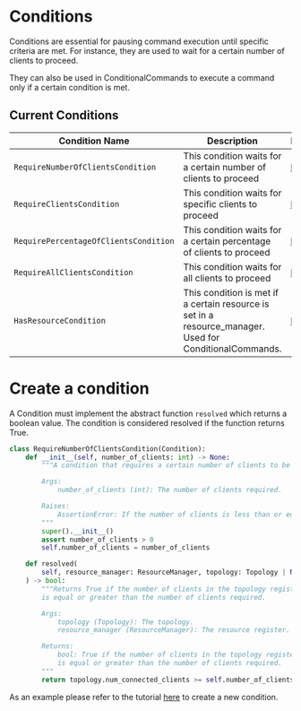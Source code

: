 # Conditions

Conditions are essential for pausing command execution until specific criteria are met. For instance, they are used to wait for a certain number of clients to proceed.

They can also be used in ConditionalCommands to execute a command only if a certain condition is met.

## Current Conditions

| Condition Name                      | Description                                                                                            | Link                                                          |
| ----------------------------------- | ------------------------------------------------------------------------------------------------------ | ------------------------------------------------------------- |
| `RequireNumberOfClientsCondition`     | This condition waits for a certain number of clients to proceed                                        | [link](../theoden/operations/condition/require_nodes.py)      |
| `RequireClientsCondition`             | This condition waits for specific clients to proceed                                                   | [link](../theoden/operations/condition/require_nodes.py)      |
| `RequirePercentageOfClientsCondition` | This condition waits for a certain percentage of clients to proceed                                    | [link](../theoden/operations/condition/require_nodes.py)      |
| `RequireAllClientsCondition`          | This condition waits for all clients to proceed                                                        | [link](../theoden/operations/condition/require_nodes.py)      |
| `HasResourceCondition`              | This condition is met if a certain resource is set in a resource_manager. Used for ConditionalCommands. | [link](../theoden/operations/condition/resource_condition.py) |


# Create a condition
A Condition must implement the abstract function `resolved` which returns a boolean value. The condition is considered resolved if the function returns True.

```python
class RequireNumberOfClientsCondition(Condition):
    def __init__(self, number_of_clients: int) -> None:
        """A condition that requires a certain number of clients to be connected to the server.

        Args:
            number_of_clients (int): The number of clients required.

        Raises:
            AssertionError: If the number of clients is less than or equal to 0.
        """
        super().__init__()
        assert number_of_clients > 0
        self.number_of_clients = number_of_clients

    def resolved(
        self, resource_manager: ResourceManager, topology: Topology | None = None
    ) -> bool:
        """Returns True if the number of clients in the topology register
        is equal or greater than the number of clients required.

        Args:
            topology (Topology): The topology.
            resource_manager (ResourceManager): The resource register.

        Returns:
            bool: True if the number of clients in the topology register
            is equal or greater than the number of clients required.
        """
        return topology.num_connected_clients >= self.number_of_clients
```

As an example please refer to the tutorial [here](./TUTORIAL.md) to create a new condition.
